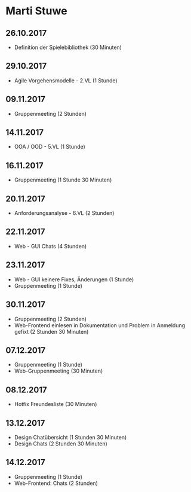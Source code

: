 # Marti Stuwe

## 26.10.2017
* Definition der Spielebibliothek (30 Minuten)

## 29.10.2017
* Agile Vorgehensmodelle - 2.VL (1 Stunde)

## 09.11.2017
* Gruppenmeeting (2 Stunden)

## 14.11.2017
* OOA / OOD - 5.VL (1 Stunde)

## 16.11.2017
* Gruppenmeeting (1 Stunde 30 Minuten)

## 20.11.2017
* Anforderungsanalyse - 6.VL (2 Stunden)

## 22.11.2017
* Web - GUI Chats (4 Stunden)

## 23.11.2017
* Web - GUI keinere Fixes, Änderungen (1 Stunde)
* Gruppenmeeting (1 Stunde)

## 30.11.2017
* Gruppenmeeting (2 Stunden)
* Web-Frontend einlesen in Dokumentation und Problem in Anmeldung gefixt (2 Stunden 30 Minuten)

## 07.12.2017
* Gruppenmeeting (1 Stunde)
* Web-Gruppenmeeting (30 Minuten)

## 08.12.2017
* Hotfix Freundesliste (30 Minuten)

## 13.12.2017
* Design Chatübersicht (1 Stunden 30 Minuten)
* Design Chats (2 Stunden 30 Minuten)

## 14.12.2017
* Gruppenmeeting (1 Stunde)
* Web-Frontend: Chats (2 Stunden)
